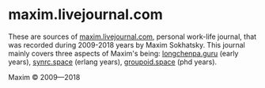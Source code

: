 # maxim.livejournal.com

These are sources of <a href="//maxim.livejournal.com">maxim.livejournal.com</a>, personal work-life journal, that was recorded during 2009-2018 years by Maxim Sokhatsky. This journal mainly covers three aspects of Maxim's being: <a href="//longchenpa.guru">longchenpa.guru</a> (early years), <a href="//synrc.space">synrc.space</a> (erlang years), <a href="//groupoid.space">groupoid.space</a> (phd years).

Maxim &copy; 2009—2018
